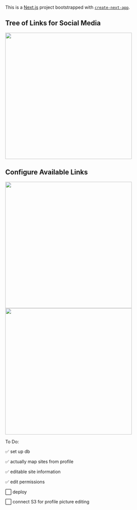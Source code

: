This is a [Next.js](https://nextjs.org/) project bootstrapped with [`create-next-app`](https://github.com/vercel/next.js/tree/canary/packages/create-next-app).

## Tree of Links for Social Media

<img src='https://github.com/japeotter21/linkplant/assets/97000604/c481a5d0-8d26-4de7-bfb1-d426550c6605' height='400' />





## Configure Available Links

<img src='https://github.com/japeotter21/linkplant/assets/97000604/dad72a3c-d3ca-4f74-ab4f-f1bab58adad9' height='400' />

<img src='https://github.com/japeotter21/linkplant/assets/97000604/3362beb2-b7fd-4529-902d-7d087e514a18' height='400' />

To Do:
<p>✅ set up db</p>
<p>✅ actually map sites from profile</p>
<p>✅ editable site information</p>
<p>✅ edit permissions</p>
<p>⬜ deploy</p>
<p>⬜ connect S3 for profile picture editing</p>
